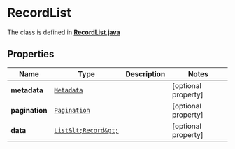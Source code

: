 

# RecordList

The class is defined in **[RecordList.java](../../src/main/java/org/openapitools/model/RecordList.java)**

## Properties

Name | Type | Description | Notes
------------ | ------------- | ------------- | -------------
**metadata** | [`Metadata`](Metadata.md) |  |  [optional property]
**pagination** | [`Pagination`](Pagination.md) |  |  [optional property]
**data** | [`List&lt;Record&gt;`](Record.md) |  |  [optional property]





